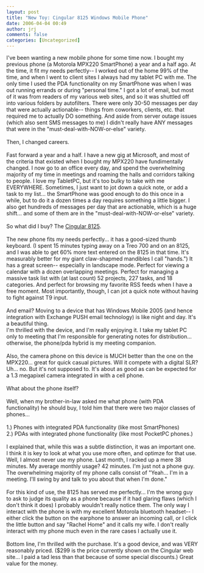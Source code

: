 ```yaml
---
layout: post
title: "New Toy: Cingular 8125 Windows Mobile Phone"
date: 2006-04-04 00:49
author: jrj
comments: false
categories: [Uncategorized]
---
```

I've been wanting a new mobile phone for some time now. I bought my previous phone (a Motorola MPX220 SmartPhone) a year and a half ago. At the time, it fit my needs perfectly-- I worked out of the home 99% of the time, and when I went to client sites I always had my tablet PC with me. The only time I used the PDA functionality on my SmartPhone was when I was out running errands or during "personal time."  I got a lot of email, but most of it was from readers of my various web sites, and so it was shuttled off into various folders by autofilters. There were only 30-50 messages per day that were actually actionable-- things from coworkers, clients, etc. that required me to actually DO something. And aside from server outage issues (which also sent SMS messages to me) I didn't really have ANY messages that were in the "must-deal-with-NOW-or-else" variety.<br /><br />Then, I changed careers.<br /><br />Fast forward a year and a half. I have a new gig at Microsoft, and most of the criteria that existed when I bought my MPX220 have fundimentally changed. I now go to an office every day, and spend the overwhelming majority of my time in meetings and roaming the halls and corridors talking to people. I love my TabletPC, but it's too bulky to take with me EVERYWHERE. Sometimes, I just want to jot down a quick note, or add a task to my list... the SmartPhone was good enough to do this once in a while, but to do it a dozen times a day requires something a little bigger. I also get hundreds of messages per day that are actionable, which is a huge shift... and some of them are in the "must-deal-with-NOW-or-else" variety.<br /><br />So what did I buy? The <a href="https://business.cingular.com/cingular/phones/phone_details_main.jsp?skuId=sku80460382&amp;isItemOutOfStock=false&amp;parentCatId=cat17840066&amp;productId=prod88950262&amp;categoryId=cat17840084">Cingular 8125</a>.<br /><br />The new phone fits my needs perfectly... it has a good-sized thumb keyboard. (I spent 15 minutes typing away on a Treo 700 and on an 8125, and I was able to get 60% more text entered on the 8125 in that time. It's measurably better for my giant claw-shapmed mandibles I call "hands.") It has a great screen-- especially in landscape mode. Perfect for viewing a calendar with a dozen overlapping meetings. Perfect for managing a massive task list with (at last count) 52 projects, 227 tasks, and 18 categories. And perfect for browsing my favorite RSS feeds when I have a free moment. Most importantly, though, I can jot a quick note without having to fight against T9 input.<br /><br />And email? Moving to a device that has Windows Mobile 2005 (and hence integration with Exchange PUSH email technology) is like night and day. It's a beautiful thing.<br />I'm thrilled with the device, and I'm really enjoying it. I take my tablet PC only to meeting that I'm responsible for generating notes for distribution... otherwise, the phone/pda hybrid is my meeting companion.<br /><br />Also, the camera phone on this device is MUCH better than the one on the MPX220... great for quick casual pictures. Will it compete with a digital SLR? Uh... no. But it's not supposed to. It's about as good as can be expected for a 1.3 megapixel camera integrated in with a cell phone.<br /><br />What about the phone itself?<br /><br />Well, when my brother-in-law asked me what phone (with PDA functionality) he should buy, I told him that there were two major classes of phones...<br /><br />1.)  Phones with integrated PDA functionality (like most SmartPhones)<br />2.) PDAs with integrated phone functionality (like most PocketPC phones.)<br /><br />I explained that, while this was a subtle distinction, it was an important one. I think it is key to look at what you use more often, and optimze for that use. Well, I almost never use my phone. Last month, I racked up a mere 38 minutes. My average monthly usage? 42 minutes. I'm just not a phone guy. The overwhelming majority of my phone calls consist of "Yeah... I'm in a meeting. I'll swing by and talk to you about that when I'm done."<br /><br />For this kind of use, the 8125 has served me perfectly... I'm the wrong guy to ask to judge its quality as a phone because if it had glaring flaws (which I don't think it does) I probably wouldn't really notice them. The only way I interact with the phone is with my excellent Motorola bluetooth headset-- I either click the button on the earphone to answer an incoming call, or I click the little button and say "Rachel Home" and it calls my wife. I don't really interact with my phone much even in the rare cases I actually use it.<br /><br />Bottom line, I'm thrilled with the purchase. It's a good device, and was VERY reasonably priced. ($299 is the price currently shown on the Cingular web site... I paid a tad less than that because of some special discounts.) Great value for the money.
